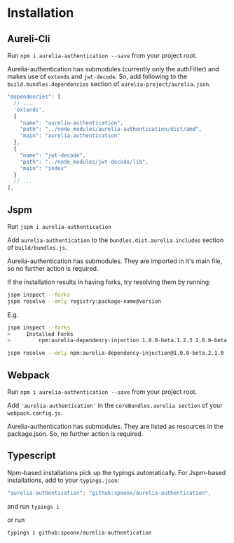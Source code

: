 # Installation

## Aureli-Cli

Run `npm i aurelia-authentication --save` from your project root.

Aurelia-authentication has submodules (currently only the authFilter) and makes use of `extends` and `jwt-decode`. So, add following to the `build.bundles.dependencies` section of `aurelia-project/aurelia.json`.

```js
"dependencies": [
  // ...
  'extends',
  {
    "name": "aurelia-authentication",
    "path": "../node_modules/aurelia-authentication/dist/amd",
    "main": "aurelia-authentication"
  },
  {
    "name": "jwt-decode",
    "path": "../node_modules/jwt-decode/lib",
    "main": "index"
  }
  // ...
],
```

## Jspm

Run `jspm i aurelia-authentication`

Add `aurelia-authentication` to the `bundles.dist.aurelia.includes` section of `build/bundles.js`.

Aurelia-authentication has submodules. They are imported in it's main file, so no further action is required.

If the installation results in having forks, try resolving them by running:

```sh
jspm inspect --forks
jspm resolve --only registry:package-name@version
```

E.g.

```sh
jspm inspect --forks
>     Installed Forks
>         npm:aurelia-dependency-injection 1.0.0-beta.1.2.3 1.0.0-beta.2.1.0

jspm resolve --only npm:aurelia-dependency-injection@1.0.0-beta.2.1.0
```

## Webpack

Run `npm i aurelia-authentication --save` from your project root.

Add `'aurelia-authentication'` in the `coreBundles.aurelia section` of your `webpack.config.js`.

Aurelia-authentication has submodules. They are listed as resources in the package.json. So, no further action is required.

## Typescript

Npm-based installations pick up the typings automatically. For Jspm-based installations, add to your `typings.json`:

```js
"aurelia-authentication": "github:spoonx/aurelia-authentication",
```

and run `typings i`

or run

```sh
typings i github:spoonx/aurelia-authentication
```
